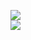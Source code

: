 [![](https://img.shields.io/badge/Made%20With-Github%20Spray-lightgrey.svg?style=for-the-badge&logo=github)](https://github.com/Annihil/github-spray#11395)  
[![](https://i.imgur.com/2DrTn0Z.gif)](https://github.com/Annihil/github-spray)